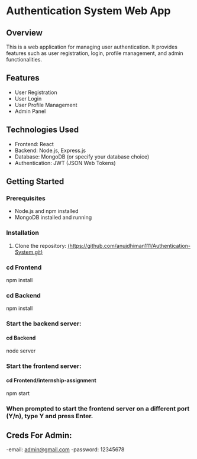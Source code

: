 # Authentication System Web App

## Overview

This is a web application for managing user authentication. It provides features such as user registration, login, profile management, and admin functionalities.

## Features

- User Registration
- User Login
- User Profile Management
- Admin Panel

## Technologies Used

- Frontend: React
- Backend: Node.js, Express.js
- Database: MongoDB (or specify your database choice)
- Authentication: JWT (JSON Web Tokens)

## Getting Started

### Prerequisites

- Node.js and npm installed
- MongoDB installed and running

### Installation

1. Clone the repository:
 [ (https://github.com/anujdhiman111/Authentication-System.git)](https://github.com/anujdhiman111/Authentication-System.git)
   
### cd Frontend
 npm install
### cd Backend
 npm install

### Start the backend server:
#### cd Backend
 node server

### Start the frontend server:
#### cd Frontend/internship-assignment
 npm start

### When prompted to start the frontend server on a different port (Y/n), type Y and press Enter.

## Creds For Admin:
-email: admin@gmail.com
-password: 12345678
